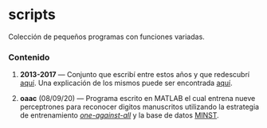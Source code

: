 # scripts

Colección de pequeños programas con funciones variadas.

### Contenido

1. **2013-2017** — Conjunto que escribí entre estos años y que redescubrí
[aquí](https://pastebin.com/u/hikariscode). Una explicación de los mismos puede
ser encontrada [aquí](https://jdgambin.github.io/archivos.html#viejosoftware).

2. **oaac** (08/09/20) — Programa escrito en MATLAB el cual entrena nueve
perceptrones para reconocer digitos manuscritos utilizando la estrategia de
entrenamiento
[_one-against-all_](https://en.wikipedia.org/wiki/Multiclass_classification#One-vs.-rest)
y la base de datos
[MINST](https://web.stanford.edu/~hastie/StatLearnSparsity_files/DATA/zipcode.html).
